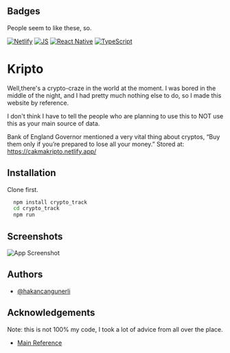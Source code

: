


  
## Badges
People seem to like these, so.



[![Netlify](https://img.shields.io/badge/Netlify-00C7B7?style=for-the-badge&logo=netlify&logoColor=white)]()
[![JS](https://img.shields.io/badge/JavaScript-F7DF1E?style=for-the-badge&logo=javascript&logoColor=black)](https://opensource.org/licenses/)
[![React Native](https://img.shields.io/badge/React_Native-20232A?style=for-the-badge&logo=react&logoColor=61DAFB)]()
[![TypeScript](https://img.shields.io/badge/typescript-%23007ACC.svg?style=for-the-badge&logo=typescript&logoColor=white)]()




  
# Kripto

Well,there's a crypto-craze in the world at the moment. I was bored in the middle of the night, and I had pretty much nothing else to do, so I made this website by reference. 


I don't think I have to tell the people who are planning to use this to NOT use this as your main source of data.

 Bank of England Governor mentioned a very vital thing about cryptos, “Buy them only if you’re prepared to lose all your money.”
Stored at: https://cakmakripto.netlify.app/


## Installation 

Clone first. 

```bash 
  npm install crypto_track
  cd crypto_track
  npm run
```
    
## Screenshots

![App Screenshot](https://raw.githubusercontent.com/hakancangunerli/kripto/main/public/app-screnshot.png?token=AH5KW2KW726TZGFP55XWEKLAT6NLS)

 
 ## Authors

- [@hakancangunerli](https://www.github.com/hakancangunerli)
 
 
## Acknowledgements
Note: this is not 100% my code, I took a lot of advice from all over the place. 
 - [Main Reference](https://www.youtube.com/watch?v=GHC7KrmO4oY)
 

  

